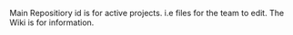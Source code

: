 Main Repositiory id is for active projects. i.e files for the team to edit. 
The Wiki is for information.
